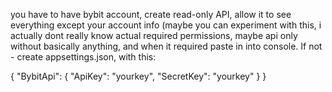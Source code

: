 you have to have bybit account, create read-only API, allow it to see everything except your account info (maybe you can experiment with this, i actually dont really know actual required permissions, maybe api only without basically anything, and when it required paste in into console. If not - create appsettings.json, with this:

{
  "BybitApi": {
    "ApiKey": "yourkey",
    "SecretKey": "yourkey"
  }
}
